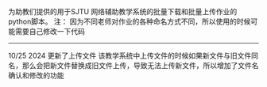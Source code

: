 为助教们提供的用于SJTU 网络辅助教学系统的批量下载和批量上传作业的python脚本。
注：
因为不同老师对作业的各种命名方式不同，所以使用的时候可能需要自己修改一下代码


---
10/25 2024
更新了上传文件
该教学系统中上传文件的时候如果新文件与旧文件同名，那么会把新文件替换成旧文件上传，导致无法上传新文件，所以增加了文件名确认和修改的功能
